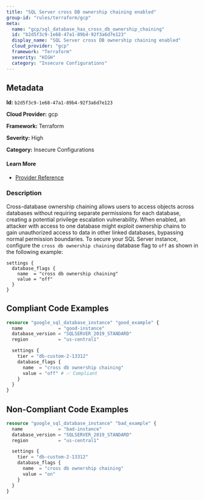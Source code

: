 ```yaml
---
title: "SQL Server cross DB ownership chaining enabled"
group-id: "rules/terraform/gcp"
meta:
  name: "gcp/sql_database_has_cross_db_ownership_chaining"
  id: "b2d5f3c9-1e68-47a1-89b4-92f3a6d7e123"
  display_name: "SQL Server cross DB ownership chaining enabled"
  cloud_provider: "gcp"
  framework: "Terraform"
  severity: "HIGH"
  category: "Insecure Configurations"
---
```

## Metadata

**Id:** `b2d5f3c9-1e68-47a1-89b4-92f3a6d7e123`

**Cloud Provider:** gcp

**Framework:** Terraform

**Severity:** High

**Category:** Insecure Configurations

#### Learn More

 - [Provider Reference](https://registry.terraform.io/providers/hashicorp/google/latest/docs/resources/sql_database_instance#database_flags)

### Description

 Cross-database ownership chaining allows users to access objects across databases without requiring separate permissions for each database, creating a potential privilege escalation vulnerability. When enabled, an attacker with access to one database might exploit ownership chains to gain unauthorized access to data in other linked databases, bypassing normal permission boundaries. To secure your SQL Server instance, configure the `cross db ownership chaining` database flag to `off` as shown in the following example:

```
settings {
  database_flags {
    name  = "cross db ownership chaining"
    value = "off"
  }
}
```


## Compliant Code Examples
```terraform
resource "google_sql_database_instance" "good_example" {
  name             = "good-instance"
  database_version = "SQLSERVER_2019_STANDARD"
  region           = "us-central1"

  settings {
    tier = "db-custom-2-13312"
    database_flags {
      name  = "cross db ownership chaining"
      value = "off" # ✅ Compliant
    }
  }
}

```
## Non-Compliant Code Examples
```terraform
resource "google_sql_database_instance" "bad_example" {
  name             = "bad-instance"
  database_version = "SQLSERVER_2019_STANDARD"
  region           = "us-central1"

  settings {
    tier = "db-custom-2-13312"
    database_flags {
      name  = "cross db ownership chaining"
      value = "on"
    }
  }
}

```